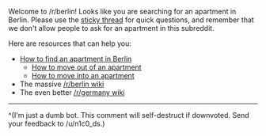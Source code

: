 Welcome to /r/berlin! Looks like you are searching for an apartment in Berlin. Please use the [sticky thread](https://www.reddit.com/r/berlin/comments/cfx68h/visiting_berlin_moving_here_going_clubbing_have_a/) for quick questions, and remember that we don't allow people to ask for an apartment in this subreddit.

Here are resources that can help you:

* [How to find an apartment in Berlin](https://allaboutberlin.com/guides/find-a-flat-in-berlin)
    * [How to move out of an apartment](https://allaboutberlin.com/guides/moving-out)
    * [How to move into an apartment](https://allaboutberlin.com/guides/moving-in)
* The massive [/r/berlin wiki](https://www.reddit.com/r/berlin/wiki/index)
* The even better [/r/germany wiki](https://www.reddit.com/r/germany/wiki/faq)

----

^(I'm just a dumb bot. This comment will self-destruct if downvoted. Send your feedback to /u/n1c0_ds.)
